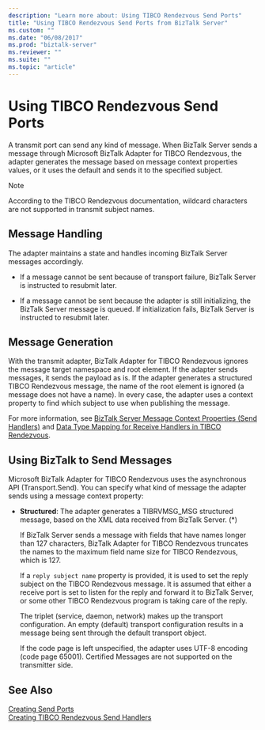 ```yaml
---
description: "Learn more about: Using TIBCO Rendezvous Send Ports"
title: "Using TIBCO Rendezvous Send Ports from BizTalk Server"
ms.custom: ""
ms.date: "06/08/2017"
ms.prod: "biztalk-server"
ms.reviewer: ""
ms.suite: ""
ms.topic: "article"
---
```

# Using TIBCO Rendezvous Send Ports
A transmit port can send any kind of message. When BizTalk Server sends a message through Microsoft BizTalk Adapter for TIBCO Rendezvous, the adapter generates the message based on message context properties values, or it uses the default and sends it to the specified subject.  
  
> [!NOTE]
>  According to the TIBCO Rendezvous documentation, wildcard characters are not supported in transmit subject names.  
  
## Message Handling  
 The adapter maintains a state and handles incoming BizTalk Server messages accordingly.  
  
-   If a message cannot be sent because of transport failure, BizTalk Server is instructed to resubmit later.  
  
-   If a message cannot be sent because the adapter is still initializing, the BizTalk Server message is queued. If initialization fails, BizTalk Server is instructed to resubmit later.  
  
## Message Generation  
 With the transmit adapter, BizTalk Adapter for TIBCO Rendezvous ignores the message target namespace and root element. If the adapter sends messages, it sends the payload as is. If the adapter generates a structured TIBCO Rendezvous message, the name of the root element is ignored (a message does not have a name). In every case, the adapter uses a context property to find which subject to use when publishing the message.  
  
 For more information, see [BizTalk Server Message Context Properties (Send Handlers)](../core/biztalk-server-message-context-properties-send-handlers.md) and [Data Type Mapping for Receive Handlers in TIBCO Rendezvous](../core/data-type-mapping-for-receive-handlers-in-tibco-rendezvous.md).  

## Using BizTalk to Send Messages
Microsoft BizTalk Adapter for TIBCO Rendezvous uses the asynchronous API (Transport.Send). You can specify what kind of message the adapter sends using a message context property:  
  
- **Structured**: The adapter generates a TIBRVMSG_MSG structured message, based on the XML data received from BizTalk Server. (*)  
  
  If BizTalk Server sends a message with fields that have names longer than 127 characters, BizTalk Adapter for TIBCO Rendezvous truncates the names to the maximum field name size for TIBCO Rendezvous, which is 127.  
  
  If a `reply subject name` property is provided, it is used to set the reply subject on the TIBCO Rendezvous message. It is assumed that either a receive port is set to listen for the reply and forward it to BizTalk Server, or some other TIBCO Rendezvous program is taking care of the reply.  
  
  The triplet (service, daemon, network) makes up the transport configuration. An empty (default) transport configuration results in a message being sent through the default transport object.  
  
  If the code page is left unspecified, the adapter uses UTF-8 encoding (code page 65001). Certified Messages are not supported on the transmitter side.  
  
## See Also  
 [Creating Send Ports](../core/creating-send-ports2.md)   
 [Creating TIBCO Rendezvous Send Handlers](../core/creating-tibco-rendezvous-send-handlers.md)
